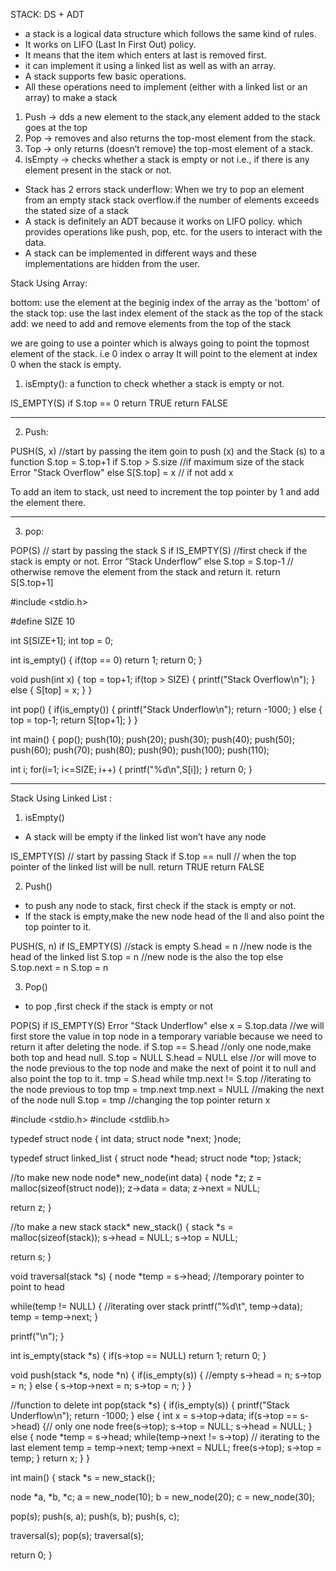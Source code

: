 STACK: DS + ADT
* a stack is a logical data structure which follows the same kind of rules.
* It works on LIFO (Last In First Out) policy. 
* It means that the item which enters at last is removed first.
* it can implement it using a linked list as well as with an array.
* A stack supports few basic operations.
* All these operations need to implement (either with a linked list or an array) to make a stack

1. Push → dds a new element to the stack,any element added to the stack goes at the top
2. Pop → removes and also returns the top-most element from the stack.
3. Top → only returns (doesn’t remove) the top-most element of a stack.
4. isEmpty → checks whether a stack is empty or not i.e., if there is any element present in the stack or not.

* Stack has 2 errors
	stack underflow: When we try to pop an element from an empty stack
	stack overflow.if the number of elements exceeds the stated size of a stack
* A stack is definitely an ADT because it works on LIFO policy.
	which provides operations like push, pop, etc. for the users to interact with the data.
* A stack can be implemented in different ways and these implementations are hidden from the user.


Stack Using Array:

bottom: use the element at the beginig index of the array as the 'bottom' of the stack
top: use the last index element of the stack as the top of the stack
add: we need to add and remove elements from the top of the stack

we are going to use a pointer which is always going to point the topmost element of the stack. i.e 0 index o array
It will point to the element at index 0 when the stack is empty.


1. isEmpty(): a function to check whether a stack is empty or not.

IS_EMPTY(S)
  if S.top == 0
      return TRUE
  return FALSE

--------------------------------------

2. Push: 

PUSH(S, x)  //start by passing the item goin to push (x) and the Stack (s) to a function
  S.top = S.top+1
  if S.top > S.size //if maximum size of the stack
      Error "Stack Overflow"
  else
      S[S.top] = x // if not add x

To add an item to stack, ust need to increment the top pointer by 1 and add the element there.

-------------------------------------------------------------

3. pop:

POP(S) // start by passing the stack S
  if IS_EMPTY(S) //first check if the stack is empty or not.
      Error “Stack Underflow”
  else
      S.top = S.top-1 // otherwise remove the element from the stack and return it.
      return S[S.top+1]


  #include <stdio.h>

#define SIZE 10

int S[SIZE+1];
int top = 0;

int is_empty() {
if(top == 0)
  return 1;
return 0;
}

void push(int x) {
top = top+1;
if(top > SIZE) {
  printf("Stack Overflow\n");
}
else {
  S[top] = x;
}
}

int pop() {
if(is_empty()) {
  printf("Stack Underflow\n");
  return -1000;
}
else {
  top = top-1;
  return S[top+1];
}
}

int main() {
pop();
push(10);
push(20);
push(30);
push(40);
push(50);
push(60);
push(70);
push(80);
push(90);
push(100);
push(110);

int i;
for(i=1; i<=SIZE; i++) {
  printf("%d\n",S[i]);
}
return 0;
}

-------------------------------------------------

Stack Using Linked List :



1. isEmpty()

* A stack will be empty if the linked list won’t have any node

IS_EMPTY(S) // start by passing Stack
  if S.top == null // when the top pointer of the linked list will be null.
      return TRUE
  return FALSE

2. Push()
* to push any node to stack, first check if the stack is empty or not.
* If the stack is empty,make the new node head of the ll and also point the top pointer to it.

PUSH(S, n)
  if IS_EMPTY(S) //stack is empty
      S.head = n //new node is the head of the linked list
      S.top = n //new node is the also the top
  else
      S.top.next = n
      S.top = n

3. Pop()
* to pop ,first check if the stack is empty or not

POP(S)
  if IS_EMPTY(S)
      Error "Stack Underflow"
  else
      x = S.top.data //we will first store the value in top node in a temporary variable because we need to return it after deleting the node.
      if S.top == S.head //only one node,make both top and head null.
          S.top = NULL
          S.head = NULL
      else //or will move to the node previous to the top node and make the next of point it to null and also point the top to it.
          tmp = S.head
          while tmp.next != S.top //iterating to the node previous to top
              tmp = tmp.next
          tmp.next = NULL //making the next of the node null
          S.top = tmp //changing the top pointer
      return x





#include <stdio.h>
#include <stdlib.h>

typedef struct node {
int data;
struct node *next;
}node;

typedef struct linked_list {
struct node *head;
struct node *top;
}stack;

//to make new node
node* new_node(int data) {
node *z;
z = malloc(sizeof(struct node));
z->data = data;
z->next = NULL;

return z;
}

//to make a new stack
stack* new_stack() {
stack *s = malloc(sizeof(stack));
s->head = NULL;
s->top = NULL;

return s;
}

void traversal(stack *s) {
node *temp = s->head; //temporary pointer to point to head

while(temp != NULL) { //iterating over stack
  printf("%d\t", temp->data);
  temp = temp->next;
}

printf("\n");
}

int is_empty(stack *s) {
if(s->top == NULL)
  return 1;
return 0;
}

void push(stack *s, node *n) {
if(is_empty(s)) { //empty
  s->head = n;
  s->top = n;
}
else {
  s->top->next = n;
  s->top = n;
}
}

//function to delete
int pop(stack *s) {
if(is_empty(s)) {
  printf("Stack Underflow\n");
  return -1000;
}
else {
  int x = s->top->data;
  if(s->top == s->head) {// only one node
    free(s->top);
    s->top = NULL;
    s->head = NULL;
  }
  else {
    node *temp = s->head;
    while(temp->next != s->top) // iterating to the last element
      temp = temp->next;
    temp->next = NULL;
    free(s->top);
    s->top = temp;
  }
  return x;
}
}

int main() {
stack *s = new_stack();

node *a, *b, *c;
a = new_node(10);
b = new_node(20);
c = new_node(30);

pop(s);
push(s, a);
push(s, b);
push(s, c);

traversal(s);
pop(s);
traversal(s);


return 0;
}

